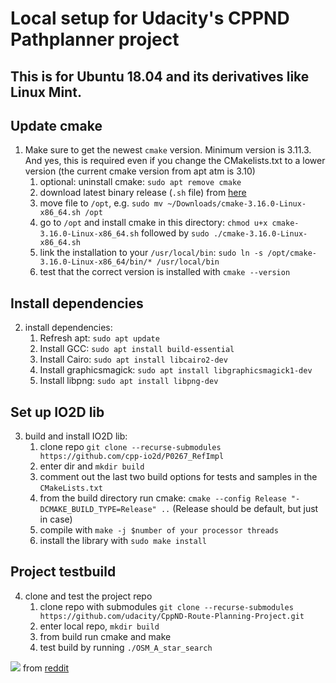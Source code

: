 # Local setup for Udacity's CPPND Pathplanner project

## This is for Ubuntu 18.04 and its derivatives like Linux Mint.

## Update cmake
1. Make sure to get the newest `cmake` version. Minimum version is 3.11.3. And yes, this is required even if you change the CMakelists.txt to a lower version (the current cmake version from apt atm is 3.10)
    1. optional: uninstall cmake: `sudo apt remove cmake`
    2. download latest binary release (`.sh` file) from [here](https://cmake.org/download/)
    3. move file to `/opt`, e.g. `sudo mv ~/Downloads/cmake-3.16.0-Linux-x86_64.sh /opt`
    4. go to `/opt` and install cmake in this directory: `chmod u+x cmake-3.16.0-Linux-x86_64.sh` followed by `sudo ./cmake-3.16.0-Linux-x86_64.sh`
    5. link the installation to your `/usr/local/bin`: `sudo ln -s /opt/cmake-3.16.0-Linux-x86_64/bin/* /usr/local/bin`
    6. test that the correct version is installed with `cmake --version`
## Install dependencies
2. install dependencies:
    1. Refresh apt: `sudo apt update`
    2. Install GCC: `sudo apt install build-essential`
    3. Install Cairo: `sudo apt install libcairo2-dev`
    4. Install graphicsmagick: `sudo apt install libgraphicsmagick1-dev`
    5. Install libpng: `sudo apt install libpng-dev`
## Set up IO2D lib
3. build and install IO2D lib:
    1. clone repo `git clone --recurse-submodules https://github.com/cpp-io2d/P0267_RefImpl`
    2. enter dir and `mkdir build`
    3. comment out the last two build options for tests and samples in the `CMakeLists.txt`
    4. from the build directory run cmake: `cmake --config Release "-DCMAKE_BUILD_TYPE=Release" ..` (Release should be default, but just in case)
    5. compile with `make -j $number of your processor threads`
    6. install the library with `sudo make install`
## Project testbuild
4. clone and test the project repo
    1. clone repo with submodules `git clone --recurse-submodules https://github.com/udacity/CppND-Route-Planning-Project.git`
    2. enter local repo, `mkdir build`
    3. from build run cmake and make
    4. test build by running `./OSM_A_star_search`

![](https://i.redd.it/g68jjjamxwx31.jpg)
from [reddit](https://www.reddit.com/r/ProgrammerHumor/comments/duga41/how_it_really_looks/)